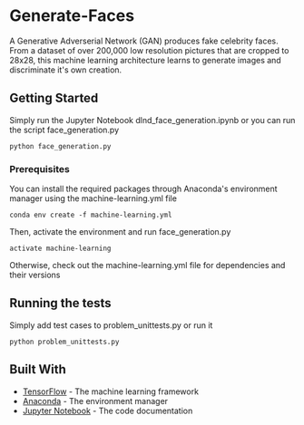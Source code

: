 # Generate-Faces

A Generative Adverserial Network (GAN) produces fake celebrity faces. From a dataset of over 200,000 low resolution pictures that are cropped to 28x28, this machine learning architecture learns to generate images and discriminate it's own creation.

## Getting Started

Simply run the Jupyter Notebook dlnd_face_generation.ipynb or you can run the script face_generation.py

```
python face_generation.py
```

### Prerequisites

You can install the required packages through Anaconda's environment manager using the machine-learning.yml file

```
conda env create -f machine-learning.yml
```

Then, activate the environment and run face_generation.py

```
activate machine-learning
```

Otherwise, check out the machine-learning.yml file for dependencies and their versions

## Running the tests

Simply add test cases to problem_unittests.py or run it

```
python problem_unittests.py
```

## Built With

* [TensorFlow](https://www.tensorflow.org/install/install_windows) - The machine learning framework
* [Anaconda](https://repo.continuum.io/archive/Anaconda3-5.1.0-Windows-x86_64.exe) - The environment manager
* [Jupyter Notebook](http://jupyter.org/install) - The code documentation
